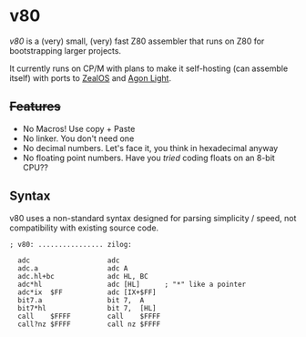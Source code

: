 # v80

_v80_ is a (very) small, (very) fast Z80 assembler that runs on Z80 for bootstrapping larger projects.

It currently runs on CP/M with plans to make it self-hosting (can assemble itself) with ports to [ZealOS] and [Agon Light].

[ZealOS]: https://github.com/Zeal-Operating-System/ZealOS
[Agon Light]: https://www.thebyteattic.com/p/agon.html

## ~~Features~~

- No Macros! Use copy + Paste
- No linker. You don't need one
- No decimal numbers. Let's face it, you think in hexadecimal anyway
- No floating point numbers. Have you _tried_ coding floats on an 8-bit CPU??

## Syntax

v80 uses a non-standard syntax designed for parsing simplicity / speed, not compatibility with existing source code.

```
; v80: ................ zilog:

  adc                   adc
  adc.a                 adc A
  adc.hl+bc             adc HL, BC
  adc*hl                adc [HL]      ; "*" like a pointer
  adc*ix  $FF           adc [IX+$FF]
  bit7.a                bit 7,  A
  bit7*hl               bit 7,  [HL]
  call    $FFFF         call    $FFFF
  call?nz $FFFF         call nz $FFFF
```